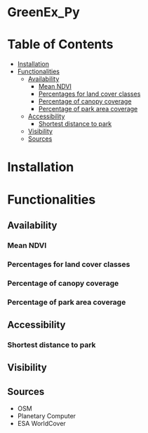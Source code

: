 # GreenEx_Py

# Table of Contents

- [Installation](#Installation)
- [Functionalities](#Functionalities)
    - [Availability](#Availability)
        - [Mean NDVI](#Mean-NDVI)
        - [Percentages for land cover classes](#Percentages-for-land-cover-classes)
        - [Percentage of canopy coverage](#Percentage-of-canopy-coverage)
        - [Percentage of park area coverage](#Percentage-of-park-area-coverage)
    - [Accessibility](#Accessibility)
        - [Shortest distance to park](#Shortest-distance-to-park)
    - [Visibility](#Visibility)
    - [Sources](#Sources)

# Installation

# Functionalities

## Availability

### Mean NDVI
### Percentages for land cover classes
### Percentage of canopy coverage
### Percentage of park area coverage

## Accessibility

### Shortest distance to park

## Visibility

## Sources
- OSM
- Planetary Computer
- ESA WorldCover